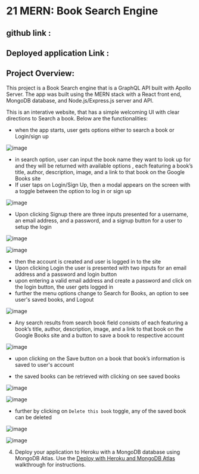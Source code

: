 # 21 MERN: Book Search Engine

## github link :

## Deployed application Link :

## Project Overview:

This project is a Book Search engine that is a GraphQL API built with Apollo Server. The app was built using the MERN stack with a React front end, MongoDB database, and Node.js/Express.js server and API.

This is an interative website, that has a simple welcoming UI with clear directions to Search a book. 
Below are the functionalities:
 * when the app starts, user gets options either to search a book or Login/sign up

![image](https://github.com/ruchiagarwal26/ruchiz_book_search_engine/assets/115508901/79821fb3-6bfe-4ee5-b386-f169de554880)

 * in search option, user can input the book name they want to look up for and they will be returned with available options , each featuring a book’s title, author, description, image, and a link to that book on the Google Books site
 * If user taps on Login/Sign Up, then a modal appears on the screen with a toggle between the option to log in or sign up

![image](https://github.com/ruchiagarwal26/ruchiz_book_search_engine/assets/115508901/aa436181-9ce8-4c7a-a6e3-b6a8d1e97686)

 * Upon clicking Signup there are three inputs presented for a username, an email address, and a password, and a signup   button for a user to setup the login

![image](https://github.com/ruchiagarwal26/ruchiz_book_search_engine/assets/115508901/d7e3e97f-c816-46db-8424-cda1eafacce7)

![image](https://github.com/ruchiagarwal26/ruchiz_book_search_engine/assets/115508901/1d63791a-9872-444f-8b3a-2159584a950a)

 * then the account is created and user is logged in to the site
 * Upon clicking Login the user is presented with two inputs for an email address and a password and login button
 * upon entering a valid email address and create a password and click on the login button, the user gets logged in
 * further the menu options change to Search for Books, an option to see user's saved books, and Logout

![image](https://github.com/ruchiagarwal26/ruchiz_book_search_engine/assets/115508901/61fe77ca-ba3d-4ca0-bc8f-ffe77f4254d9)

 * Any search results from search book field consists of each featuring a book’s title, author, description, image, and a link to that book on the Google Books site and a button to save a book to respective account

![image](https://github.com/ruchiagarwal26/ruchiz_book_search_engine/assets/115508901/296984cf-6463-45bb-bda0-dc01de036421)

 * upon clicking on the Save button on a book that book’s information is saved to user's account

 * the saved books can be retrieved with clicking on see saved books

![image](https://github.com/ruchiagarwal26/ruchiz_book_search_engine/assets/115508901/65f01428-60fa-4d9c-ba5d-ed2f464b6e5f)

![image](https://github.com/ruchiagarwal26/ruchiz_book_search_engine/assets/115508901/dd571772-ae9f-446d-b25a-1882d1cb5de3)

* further by clicking on `Delete this book` toggle, any of the saved book can be deleted

![image](https://github.com/ruchiagarwal26/ruchiz_book_search_engine/assets/115508901/f0647911-be9b-40a0-8b6e-b9966be90056)

![image](https://github.com/ruchiagarwal26/ruchiz_book_search_engine/assets/115508901/da204bd2-5d7c-4a1f-8fd2-50234dd7ab64)




4. Deploy your application to Heroku with a MongoDB database using MongoDB Atlas. Use the [Deploy with Heroku and MongoDB Atlas](https://coding-boot-camp.github.io/full-stack/mongodb/deploy-with-heroku-and-mongodb-atlas) walkthrough for instructions.
